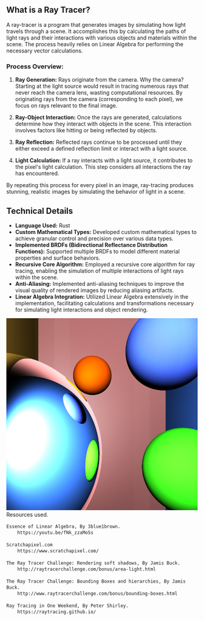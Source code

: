 ## What is a Ray Tracer?

A ray-tracer is a program that generates images by simulating how light travels through a scene. It accomplishes this by calculating the paths of light rays and their interactions with various objects and materials within the scene. The process heavily relies on Linear Algebra for performing the necessary vector calculations.

### Process Overview:
1. **Ray Generation:** Rays originate from the camera. Why the camera? Starting at the light source would result in tracing numerous rays that never reach the camera lens, wasting computational resources. By originating rays from the camera (corresponding to each pixel), we focus on rays relevant to the final image.

2. **Ray-Object Interaction:** Once the rays are generated, calculations determine how they interact with objects in the scene. This interaction involves factors like hitting or being reflected by objects.

3. **Ray Reflection:** Reflected rays continue to be processed until they either exceed a defined reflection limit or interact with a light source.

4. **Light Calculation:** If a ray interacts with a light source, it contributes to the pixel's light calculation. This step considers all interactions the ray has encountered.

By repeating this process for every pixel in an image, ray-tracing produces stunning, realistic images by simulating the behavior of light in a scene.


## Technical Details

* **Language Used:** Rust
* **Custom Mathematical Types:** Developed custom mathematical types to achieve granular control and precision over various data types.
* **Implemented BRDFs (Bidirectional Reflectance Distribution Functions):** Supported multiple BRDFs to model different material properties and surface behaviors.
* **Recursive Core Algorithm:** Employed a recursive core algorithm for ray tracing, enabling the simulation of multiple interactions of light rays within the scene.
* **Anti-Aliasing:** Implemented anti-aliasing techniques to improve the visual quality of rendered images by reducing aliasing artifacts.
* **Linear Algebra Integration:** Utilized Linear Algebra extensively in the implementation, facilitating calculations and transformations necessary for simulating light interactions and object rendering.


![alt text](https://github.com/Jakersnell/SimpleRayTracing/blob/0648a442d7eba30647f32b33d43363476700cd37/output/mixed2.png)
Resources used.

    Essence of Linear Algebra, By 3blue1brown.
        https://youtu.be/fNk_zzaMoSs

    Scratchapixel.com
        https://www.scratchapixel.com/

    The Ray Tracer Challenge: Rendering soft shadows, By Jamis Buck.
        http://raytracerchallenge.com/bonus/area-light.html

    The Ray Tracer Challenge: Bounding Boxes and hierarchies, By Jamis Buck.
        http://www.raytracerchallenge.com/bonus/bounding-boxes.html

    Ray Tracing in One Weekend, By Peter Shirley.
        https://raytracing.github.io/

